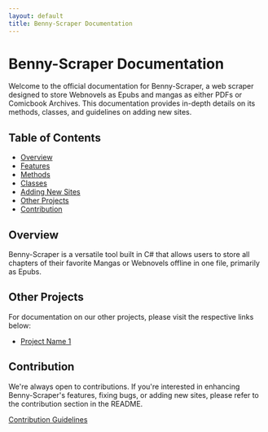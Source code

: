 ```yaml
---
layout: default
title: Benny-Scraper Documentation
---
```


# Benny-Scraper Documentation

Welcome to the official documentation for Benny-Scraper, a web scraper designed to store Webnovels as Epubs and mangas as either PDFs or Comicbook Archives. This documentation provides in-depth details on its methods, classes, and guidelines on adding new sites.

## Table of Contents

- [Overview](/docs/benny-scraper/overview)
- [Features](/docs/benny-scraper/features)
- [Methods](/docs/Benny-Scraper/methods)
- [Classes](/docs/Benny-Scraper/classes)
- [Adding New Sites](/docs/Benny-Scraper/adding-new-sites)
- [Other Projects](#other-projects)
- [Contribution](#contribution)

## Overview

Benny-Scraper is a versatile tool built in C# that allows users to store all chapters of their favorite Mangas or Webnovels offline in one file, primarily as Epubs.

## Other Projects

For documentation on our other projects, please visit the respective links below:

- [Project Name 1](/-docs/project-name-1/documentation.md)

## Contribution

We're always open to contributions. If you're interested in enhancing Benny-Scraper's features, fixing bugs, or adding new sites, please refer to the contribution section in the README.

[Contribution Guidelines](/docs/contribution.md)
